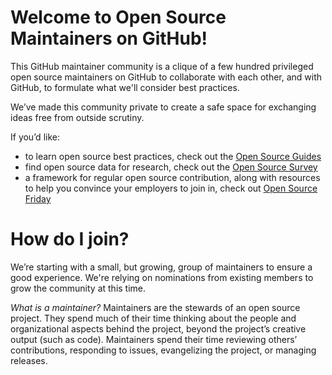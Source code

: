 # Welcome to Open Source Maintainers on GitHub!
This GitHub maintainer community is a clique of a few hundred privileged open source maintainers on GitHub to collaborate with each other, and with GitHub, to formulate what we'll consider best practices.

We’ve made this community private to create a safe space for exchanging ideas free from outside scrutiny.

If you’d like:

- to learn open source best practices, check out the [Open Source Guides](https://opensource.guide)
- find open source data for research, check out the [Open Source Survey](http://opensourcesurvey.org/2017/)
- a framework for regular open source contribution, along with resources to help you convince your employers to join in, check out [Open Source Friday](https://opensourcefriday.com/)

# How do I join?
We’re starting with a small, but growing, group of maintainers to ensure a good experience. We're relying on nominations from existing members to grow the community at this time.

_What is a maintainer?_ Maintainers are the stewards of an open source project. They spend much of their time thinking about the people and organizational aspects behind the project, beyond the project’s creative output (such as code). Maintainers spend their time reviewing others’ contributions, responding to issues, evangelizing the project, or managing releases.
